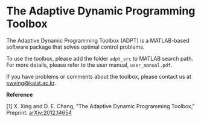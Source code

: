 # The Adaptive Dynamic Programming Toolbox

The Adaptive Dynamic Programming Toolbox (ADPT) is a MATLAB-based software package that solves optimal control problems.

To use the toolbox, please add the folder `adpt_src` to MATLAB search path.
For more details, please refer to the user manual, `user_manual.pdf`.

If you have problems or comments about the toolbox, please contact us at xwxing@kaist.ac.kr.

[//]: # "Copyright (C) 2020 by Xiaowei Xing and Dong Eui Chang at Korea Advanced Institute of Science and Technology (KAIST), Daejeon, Republic of Korea.
Developed at Control Lab under supervision of Prof. Dong Eui Chang.
All rights reserved."


**Reference**

[1] X. Xing and D. E. Chang, "The Adaptive Dynamic Programming Toolbox," Preprint. [arXiv:2012.14654](https://arxiv.org/abs/2012.14654)
